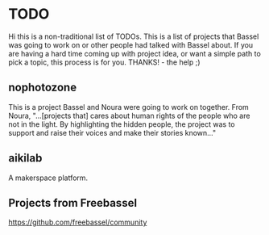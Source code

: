 # TODO

Hi this is a non-traditional list of TODOs. This is a list of projects that Bassel was going to work on or other people had talked with Bassel about. If you are having a hard time coming up with project idea, or want a simple path to pick a topic, this process is for you. THANKS! - the help ;)

## nophotozone

This is a project Bassel and Noura were going to work on together. From Noura, "...[projects that] cares about human rights of the people who are not in the light. By highlighting the hidden people, the project was to support and raise their voices and make their stories known..."


## aikilab

A makerspace platform.

## Projects from Freebassel

https://github.com/freebassel/community
